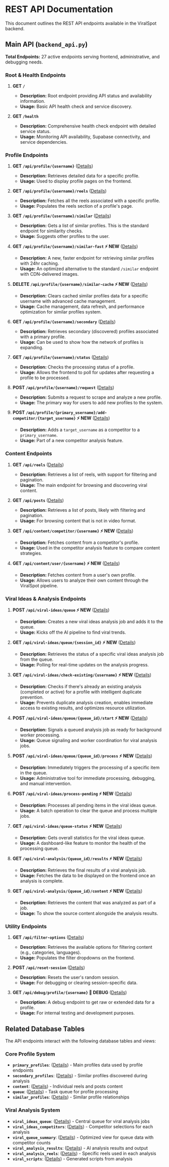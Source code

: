 # REST API Documentation

This document outlines the REST API endpoints available in the ViralSpot backend.

## Main API (`backend_api.py`)

**Total Endpoints:** 27 active endpoints serving frontend, administrative, and debugging needs.

### Root & Health Endpoints

1.  **GET `/`**

    -   **Description:** Root endpoint providing API status and availability information.
    -   **Usage:** Basic API health check and service discovery.

2.  **GET `/health`**

    -   **Description:** Comprehensive health check endpoint with detailed service status.
    -   **Usage:** Monitoring API availability, Supabase connectivity, and service dependencies.

### Profile Endpoints

1.  **GET `/api/profile/{username}`** ([Details](./api/get_profile.md))

    -   **Description:** Retrieves detailed data for a specific profile.
    -   **Usage:** Used to display profile pages on the frontend.

2.  **GET `/api/profile/{username}/reels`** ([Details](./api/get_profile_reels.md))

    -   **Description:** Fetches all the reels associated with a specific profile.
    -   **Usage:** Populates the reels section of a profile's page.

3.  **GET `/api/profile/{username}/similar`** ([Details](./api/get_similar_profiles.md))

    -   **Description:** Gets a list of similar profiles. This is the standard endpoint for similarity checks.
    -   **Usage:** Suggests other profiles to the user.

4.  **GET `/api/profile/{username}/similar-fast` ⚡ NEW** ([Details](./api/get_similar_profiles_fast.md))

    -   **Description:** A new, faster endpoint for retrieving similar profiles with 24hr caching.
    -   **Usage:** An optimized alternative to the standard `/similar` endpoint with CDN-delivered images.

5.  **DELETE `/api/profile/{username}/similar-cache` ⚡ NEW** ([Details](./api/clear_similar_profiles_cache.md))

    -   **Description:** Clears cached similar profiles data for a specific username with advanced cache management.
    -   **Usage:** Cache management, data refresh, and performance optimization for similar profiles system.

6.  **GET `/api/profile/{username}/secondary`** ([Details](./api/get_secondary_profile.md))

    -   **Description:** Retrieves secondary (discovered) profiles associated with a primary profile.
    -   **Usage:** Can be used to show how the network of profiles is expanding.

7.  **GET `/api/profile/{username}/status`** ([Details](./api/check_profile_status.md))

    -   **Description:** Checks the processing status of a profile.
    -   **Usage:** Allows the frontend to poll for updates after requesting a profile to be processed.

8.  **POST `/api/profile/{username}/request`** ([Details](./api/request_profile_processing.md))

    -   **Description:** Submits a request to scrape and analyze a new profile.
    -   **Usage:** The primary way for users to add new profiles to the system.

9.  **POST `/api/profile/{primary_username}/add-competitor/{target_username}` ⚡ NEW** ([Details](./api/add_manual_competitor.md))

    -   **Description:** Adds a `target_username` as a competitor to a `primary_username`.
    -   **Usage:** Part of a new competitor analysis feature.

### Content Endpoints

1.  **GET `/api/reels`** ([Details](./api/get_reels.md))

    -   **Description:** Retrieves a list of reels, with support for filtering and pagination.
    -   **Usage:** The main endpoint for browsing and discovering viral content.

2.  **GET `/api/posts`** ([Details](./api/get_posts.md))

    -   **Description:** Retrieves a list of posts, likely with filtering and pagination.
    -   **Usage:** For browsing content that is not in video format.

3.  **GET `/api/content/competitor/{username}` ⚡ NEW** ([Details](./api/get_competitor_content.md))

    -   **Description:** Fetches content from a competitor's profile.
    -   **Usage:** Used in the competitor analysis feature to compare content strategies.

4.  **GET `/api/content/user/{username}` ⚡ NEW** ([Details](./api/get_user_content.md))
    -   **Description:** Fetches content from a user's own profile.
    -   **Usage:** Allows users to analyze their own content through the ViralSpot pipeline.

### Viral Ideas & Analysis Endpoints

1.  **POST `/api/viral-ideas/queue` ⚡ NEW** ([Details](./api/create_viral_ideas_queue.md))

    -   **Description:** Creates a new viral ideas analysis job and adds it to the queue.
    -   **Usage:** Kicks off the AI pipeline to find viral trends.

2.  **GET `/api/viral-ideas/queue/{session_id}` ⚡ NEW** ([Details](./api/get_viral_ideas_queue.md))

    -   **Description:** Retrieves the status of a specific viral ideas analysis job from the queue.
    -   **Usage:** Polling for real-time updates on the analysis progress.

3.  **GET `/api/viral-ideas/check-existing/{username}` ⚡ NEW** ([Details](./api/check_existing_viral_analysis.md))

    -   **Description:** Checks if there's already an existing analysis (completed or active) for a profile with intelligent duplicate prevention.
    -   **Usage:** Prevents duplicate analysis creation, enables immediate access to existing results, and optimizes resource utilization.

4.  **POST `/api/viral-ideas/queue/{queue_id}/start` ⚡ NEW** ([Details](./api/start_viral_analysis.md))

    -   **Description:** Signals a queued analysis job as ready for background worker processing.
    -   **Usage:** Queue signaling and worker coordination for viral analysis jobs.

5.  **POST `/api/viral-ideas/queue/{queue_id}/process` ⚡ NEW** ([Details](./api/trigger_viral_analysis_processing.md))

    -   **Description:** Immediately triggers the processing of a specific item in the queue.
    -   **Usage:** Administrative tool for immediate processing, debugging, and manual intervention.

6.  **POST `/api/viral-ideas/process-pending` ⚡ NEW** ([Details](./api/process_pending_viral_ideas.md))

    -   **Description:** Processes all pending items in the viral ideas queue.
    -   **Usage:** A batch operation to clear the queue and process multiple jobs.

7.  **GET `/api/viral-ideas/queue-status` ⚡ NEW** ([Details](./api/get_viral_ideas_queue_status.md))

    -   **Description:** Gets overall statistics for the viral ideas queue.
    -   **Usage:** A dashboard-like feature to monitor the health of the processing queue.

8.  **GET `/api/viral-analysis/{queue_id}/results` ⚡ NEW** ([Details](./api/get_viral_analysis_results.md))

    -   **Description:** Retrieves the final results of a viral analysis job.
    -   **Usage:** Fetches the data to be displayed on the frontend once an analysis is complete.

9.  **GET `/api/viral-analysis/{queue_id}/content` ⚡ NEW** ([Details](./api/get_viral_analysis_content.md))

    -   **Description:** Retrieves the content that was analyzed as part of a job.
    -   **Usage:** To show the source content alongside the analysis results.

### Utility Endpoints

1.  **GET `/api/filter-options`** ([Details](./api/get_filter_options.md))

    -   **Description:** Retrieves the available options for filtering content (e.g., categories, languages).
    -   **Usage:** Populates the filter dropdowns on the frontend.

2.  **POST `/api/reset-session`** ([Details](./api/reset_session.md))

    -   **Description:** Resets the user's random session.
    -   **Usage:** For debugging or clearing session-specific data.

3.  **GET `/api/debug/profile/{username}` 🐛 DEBUG** ([Details](./api/debug_profile_fetch.md))
    -   **Description:** A debug endpoint to get raw or extended data for a profile.
    -   **Usage:** For internal testing and development purposes.

## Related Database Tables

The API endpoints interact with the following database tables and views:

### Core Profile System

-   **`primary_profiles`**: ([Details](./database/primary_profiles.md)) - Main profiles data used by profile endpoints
-   **`secondary_profiles`**: ([Details](./database/secondary_profiles.md)) - Similar profiles discovered during analysis
-   **`content`**: ([Details](./database/content.md)) - Individual reels and posts content
-   **`queue`**: ([Details](./database/queue.md)) - Task queue for profile processing
-   **`similar_profiles`**: ([Details](./database/similar_profiles.md)) - Similar profile relationships

### Viral Analysis System

-   **`viral_ideas_queue`**: ([Details](./database/viral_ideas_queue.md)) - Central queue for viral analysis jobs
-   **`viral_ideas_competitors`**: ([Details](./database/viral_ideas_competitors.md)) - Competitor selections for each analysis
-   **`viral_queue_summary`**: ([Details](./database/viral_queue_summary.md)) - Optimized view for queue data with competitor counts
-   **`viral_analysis_results`**: ([Details](./database/viral_analysis_results.md)) - AI analysis results and output
-   **`viral_analysis_reels`**: ([Details](./database/viral_analysis_reels.md)) - Specific reels used in each analysis
-   **`viral_scripts`**: ([Details](./database/viral_scripts.md)) - Generated scripts from analysis
